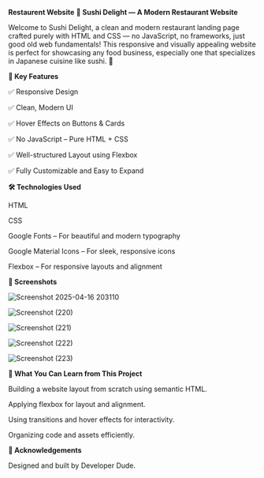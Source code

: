 **Restaurent Website**
**🍣 Sushi Delight — A Modern Restaurant Website**

Welcome to Sushi Delight, a clean and modern restaurant landing page crafted purely with HTML and CSS — no JavaScript, no frameworks, just good old web fundamentals! This responsive and visually appealing website is perfect for showcasing any food business, especially one that specializes in Japanese cuisine like sushi. 🍱

**🎨 Key Features**

✅ Responsive Design

✅ Clean, Modern UI

✅ Hover Effects on Buttons & Cards

✅ No JavaScript – Pure HTML + CSS

✅ Well-structured Layout using Flexbox

✅ Fully Customizable and Easy to Expand


**🛠️ Technologies Used**

HTML

CSS

Google Fonts – For beautiful and modern typography

Google Material Icons – For sleek, responsive icons

Flexbox – For responsive layouts and alignment


**📸 Screenshots**


![Screenshot 2025-04-16 203110](https://github.com/user-attachments/assets/6200fe48-70e8-4901-8342-05035db1b9de)

![Screenshot (220)](https://github.com/user-attachments/assets/6e540643-ed35-4c15-b5eb-17370327adf4)

![Screenshot (221)](https://github.com/user-attachments/assets/8ce845a2-d65a-4a73-b661-d84da820bae8)

![Screenshot (222)](https://github.com/user-attachments/assets/135150dd-c7ff-497d-b2d3-e55bd747032b)

![Screenshot (223)](https://github.com/user-attachments/assets/30452ae0-efa9-4fc4-9365-95390cc62784)


**🧠 What You Can Learn from This Project**

Building a website layout from scratch using semantic HTML.

Applying flexbox for layout and alignment.

Using transitions and hover effects for interactivity.

Organizing code and assets efficiently.


**🙌 Acknowledgements**

Designed and built by Developer Dude.
